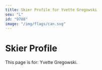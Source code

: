```yaml
---
title: Skier Profile for Yvette Gregowski
sex: "L"
id: "9788"
image: "/img/flags/can.svg" 
---
```


# Skier Profile

This page is for: Yvette Gregowski.
    